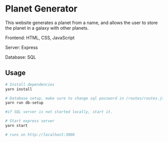 # Planet Generator
This website generates a planet from a name, and allows the user to store the planet in a galaxy with other planets.

Frontend:
HTML, CSS, JavaScript

Server:
Express

Database:
SQL

## Usage

```bash
# Install dependencies
yarn install

# Database setup, make sure to change sql password in /routes/routes.js
yarn run db-setup

#if SQL server is not started locally, start it. 

# Start express server
yarn start

# runs on http://localhost:3000 
```